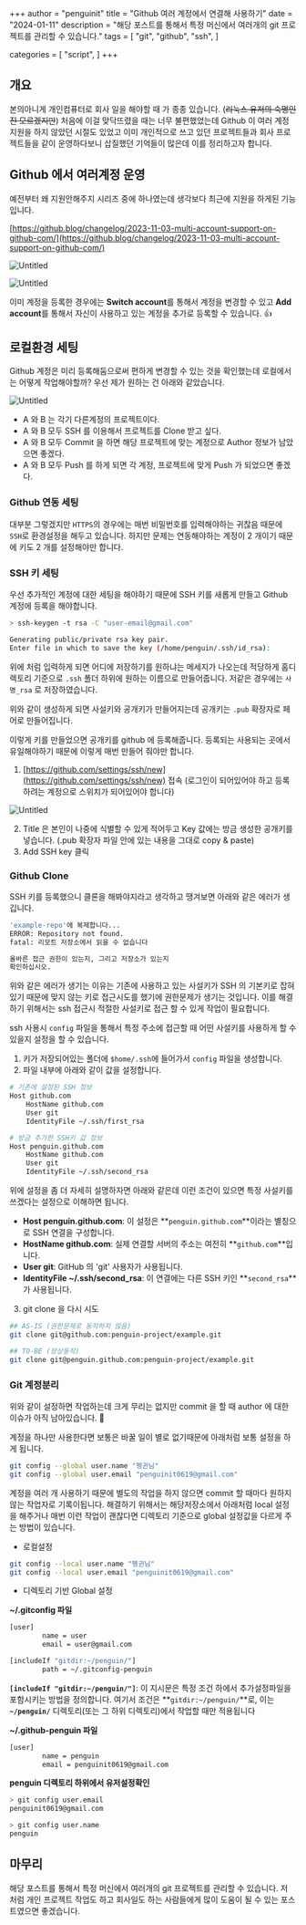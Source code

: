 +++
author = "penguinit"
title = "Github 여러 계정에서 연결해 사용하기"
date = "2024-01-11"
description = "해당 포스트를 통해서 특정 머신에서 여러개의 git 프로젝트를 관리할 수 있습니다."
tags = [
"git", "github", "ssh",
]

categories = [
"script",
]
+++

## 개요

본의아니게 개인컴퓨터로 회사 일을 해야할 때 가 종종 있습니다. (~~리눅스 유저의 숙명인진 모르겠지만~~) 처음에 이걸 맞닥뜨렸을 때는 너무 불편했었는데 Github 이 여러 계정 지원을 하지 않았던 시절도 있었고 이미 개인적으로 쓰고 있던 프로젝트들과 회사 프로젝트들을 같이 운영하다보니 삽질했던 기억들이 많은데 이를 정리하고자 합니다.

## Github 에서 여러계정 운영

예전부터 왜 지원안해주지 시리즈 중에 하나였는데 생각보다 최근에 지원을 하게된 기능입니다.

[https://github.blog/changelog/2023-11-03-multi-account-support-on-github-com/](https://github.blog/changelog/2023-11-03-multi-account-support-on-github-com/)

![Untitled](images/Untitled.png)

![Untitled](images/Untitled%201.png)

이미 계정을 등록한 경우에는 **Switch account**를 통해서 계정을 변경할 수 있고 **Add account**를 통해서 자신이 사용하고 있는 계정을 추가로 등록할 수 있습니다. 👍

## 로컬환경 세팅

Github 계정은 미리 등록해둠으로써 편하게 변경할 수 있는 것을 확인했는데 로컬에서는 어떻게 작업해야할까? 우선 제가 원하는 건 아래와 같았습니다.

![Untitled](images/Untitled%202.png)

- A 와 B 는 각기 다른계정의 프로젝트이다.
- A 와 B 모두 SSH 를 이용해서 프로젝트를 Clone 받고 싶다.
- A 와 B 모두 Commit 을 하면 해당 프로젝트에 맞는 계정으로 Author 정보가 남았으면 좋겠다.
- A 와 B 모두 Push 를 하게 되면 각 계정, 프로젝트에 맞게 Push 가 되었으면 좋겠다.

### Github 연동 세팅

대부분 그렇겠지만 `HTTPS`의 경우에는 매번 비밀번호를 입력해야하는 귀찮음 때문에 `SSH`로 환경설정을 해두고 있습니다. 하지만 문제는 연동해야하는 계정이 2 개이기 때문에 키도 2 개를 설정해야만 합니다.

### SSH 키 세팅

우선 추가적인 계정에 대한 세팅을 해야하기 때문에 SSH 키를 새롭게 만들고 Github 계정에 등록을 해야합니다.

```bash
> ssh-keygen -t rsa -C "user-email@gmail.com"

Generating public/private rsa key pair.
Enter file in which to save the key (/home/penguin/.ssh/id_rsa):
```

위에 처럼 입력하게 되면 어디에 저장하기를 원하냐는 메세지가 나오는데 적당하게 홈디렉토리 기준으로 `.ssh` 폴더 하위에 원하는 이름으로 만들어줍니다. 저같은 경우에는 `사명_rsa` 로 저장하였습니다.

위와 같이 생성하게 되면 사설키와 공개키가 만들어지는데 공개키는 `.pub` 확장자로 페어로 만들어집니다.

이렇게 키를 만들었으면 공개키를 github 에 등록해줍니다. 등록되는 사용되는 곳에서 유일해야하기 때문에 이렇게 매번 만들어 줘야만 합니다.

1. [https://github.com/settings/ssh/new](https://github.com/settings/ssh/new) 접속 (로그인이 되어있어야 하고 등록하려는 계정으로 스위치가 되어있어야 합니다)

![Untitled](images/Untitled%203.png)

2. Title 은 본인이 나중에 식별할 수 있게 적어두고 Key 값에는 방금 생성한 공개키를 넣습니다. (.pub 확장자 파일 안에 있는 내용을 그대로 copy & paste)
3. Add SSH key 클릭

### Github Clone

SSH 키를 등록했으니 클론을 해봐야지라고 생각하고 땡겨보면 아래와 같은 에러가 생깁니다.

```bash
'example-repo'에 복제합니다...
ERROR: Repository not found.
fatal: 리모트 저장소에서 읽을 수 없습니다

올바른 접근 권한이 있는지, 그리고 저장소가 있는지
확인하십시오.
```

위와 같은 에러가 생기는 이유는 기존에 사용하고 있는 사설키가 SSH 의 기본키로 잡혀있기 때문에 맞지 않는 키로 접근시도를 했기에 권한문제가 생기는 것입니다. 이를 해결 하기 위해서는 ssh 접근시 적절한 사설키로 접근 할 수 있게 작업이 필요합니다.

ssh 사용시 `config` 파일을 통해서 특정 주소에 접근할 때 어떤 사설키를 사용하게 할 수 있을지 설정을 할 수 있습니다.

1. 키가 저장되어있는 폴더에 `$home/.ssh`에 들어가서 `config` 파일을 생성합니다.
2. 파일 내부에 아래와 같이 값을 설정합니다.

```bash
# 기존에 설정된 SSH 정보
Host github.com
    HostName github.com
    User git
    IdentityFile ~/.ssh/first_rsa

# 방금 추가한 SSH키 값 정보
Host penguin.github.com
    HostName github.com
    User git
    IdentityFile ~/.ssh/second_rsa
```

위에 설정을 좀 더 자세히 설명하자면 아래와 같은데 이런 조건이 있으면 특정 사설키를 쓰겠다는 설정으로 이해하면 됩니다.

- **Host penguin.github.com**: 이 설정은 **`penguin.github.com`**이라는 별칭으로 SSH 연결을 구성합니다.
- **HostName github.com**: 실제 연결할 서버의 주소는 여전히 **`github.com`**입니다.
- **User git**: GitHub 의 'git' 사용자가 사용됩니다.
- **IdentityFile ~/.ssh/second_rsa**: 이 연결에는 다른 SSH 키인 **`second_rsa`**가 사용됩니다.
3. git clone 을 다시 시도

```bash
## AS-IS (권한문제로 동작하지 않음)
git clone git@github.com:penguin-project/example.git 

## TO-BE (장상동작)
git clone git@penguin.github.com:penguin-project/example.git
```

### Git 계정분리

위와 같이 설정하면 작업하는데 크게 무리는 없지만 commit 을 할 때 author 에 대한 이슈가 아직 남아있습니다. 🤒

계정을 하나만 사용한다면 보통은 바꿀 일이 별로 없기때문에 아래처럼 보통 설정을 하게 됩니다.

```bash
git config --global user.name "펭귄님"
git config --global user.email "penguinit0619@gmail.com"
```

계정을 여러 개 사용하기 때문에 별도의 작업을 하지 않으면 commit 할 때마다 원하지 않는 작업자로 기록이됩니다. 해결하기 위해서는 해당저장소에서 아래처럼 local 설정을 해주거나 매번 이런 작업이 괜찮다면 디렉토리 기준으로 global 설정값을 다르게 주는 방법이 있습니다.

- 로컬설정

```bash
git config --local user.name "펭귄님"
git config --local user.email "penguinit0619@gmail.com"
```

- 디렉토리 기반 Global 설정

**~/.gitconfig 파일**

```bash
[user]
        name = user
        email = user@gmail.com

[includeIf "gitdir:~/penguin/"]
        path = ~/.gitconfig-penguin
```

**`[includeIf "gitdir:~/penguin/"]`**: 이 지시문은 특정 조건 하에서 추가설정파일을 포함시키는 방법을 정의합니다. 여기서 조건은 **`gitdir:~/penguin/`**로, 이는 **`~/penguin/`** 디렉토리(또는 그 하위 디렉토리)에서 작업할 때만 적용됩니다

**~/.github-penguin 파일**

```bash
[user]
        name = penguin
        email = penguinit0619@gmail.com
```

**penguin 디렉토리 하위에서 유저설정확인**

```bash
> git config user.email
penguinit0619@gmail.com

> git config user.name
penguin
```

## 마무리

해당 포스트를 통해서 특정 머신에서 여러개의 git 프로젝트를 관리할 수 있습니다. 저 처럼 개인 프로젝트 작업도 하고 회사일도 하는 사람들에게 많이 도움이 될 수 있는 포스트였으면 좋겠습니다.